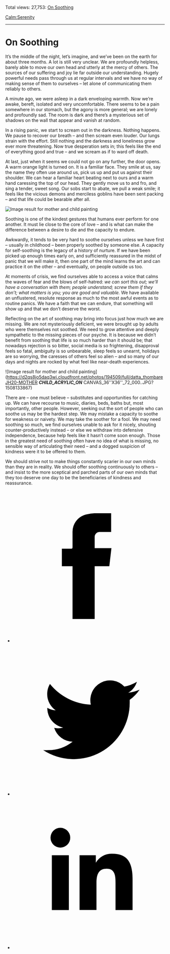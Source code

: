 Total views: 27,753: [On Soothing](https://www.theschooloflife.com/thebookoflife/on-soothing/)

[Calm:](https://www.theschooloflife.com/thebookoflife/category/calm/)[Serenity](https://www.theschooloflife.com/thebookoflife/category/calm/serenity/)

* * *

# On Soothing
<style>
						.alignnone {
  display: block;
  margin-left: auto;
  margin-right: auto;
  align: center:
}

.addtoany_share_save_container {
display:none;
}

.wp-block-image {
		display: block;
  margin-left: auto;
  margin-right: auto;
  width: 50%;
}

.aligncenter {
display: block;
  margin-left: auto;
  margin-right: auto;
  align: center:
}

@media only screen and (max-width: 500px) {
  .wp-block-image {
		display: block;
  margin-left: auto;
  margin-right: auto;
  width: 100%;
} }

h1 {max-width: 600px !important;
}
.s18-single-post .content-area .site-main article .post-cat-header-display + .old-wrapper p {
    font-size: 1.200em
}
						</style>

It’s the middle of the night, let’s imagine, and we’ve been on the earth for about three months. A lot is still very unclear. We are profoundly helpless, barely able to move our own head and utterly at the mercy of others. The sources of our suffering and joy lie far outside our understanding. Hugely powerful needs pass through us at regular intervals and we have no way of making sense of them to ourselves – let alone of communicating them reliably to others.

A minute ago, we were asleep in a dark enveloping warmth. Now we’re awake, bereft, isolated and very uncomfortable. There seems to be a pain somewhere in our stomach, but the agony is more general; we are lonely and profoundly sad. The room is dark and there’s a mysterious set of shadows on the wall that appear and vanish at random.

In a rising panic, we start to scream out in the darkness. Nothing happens. We pause to recover our breath – and then scream even louder. Our lungs strain with the effort. Still nothing and the darkness and loneliness grow ever more threatening. Now true desperation sets in; this feels like the end of everything good and true – and we scream as if to ward off death.

At last, just when it seems we could not go on any further, the door opens. A warm orange light is turned on. It is a familiar face. They smile at us, say the name they often use around us, pick us up and put us against their shoulder. We can hear a familiar heart beating next to ours and a warm hand caressing the top of our head. They gently move us to and fro, and sing a tender, sweet song. Our sobs start to abate, we pull a weak smile; it feels like the vicious demons and merciless goblins have been sent packing – and that life could be bearable after all.

![Image result for mother and child painting](https://uploads4.wikiart.org/images/mary-cassatt/mother-and-child-1900.jpg)

Soothing is one of the kindest gestures that humans ever perform for one another. It must lie close to the core of love – and is what can make the difference between a desire to die and the capacity to endure.

Awkwardly, it tends to be very hard to soothe ourselves unless we have first – usually in childhood – been properly soothed by someone else. A capacity for self-soothing is the legacy of a history of nurture. If we have been picked up enough times early on, and sufficiently reassured in the midst of panic that we will make it, then one part of the mind learns the art and can practice it on the other – and eventually, on people outside us too.

At moments of crisis, we find ourselves able to access a voice that calms the waves of fear and the blows of self-hatred: _we can sort this out;_ _we’ll have a conversation with them; people understand; screw them if they don’t; what matters is you; you are good and valuable._ We have available an unflustered, resolute response as much to the most awful events as to routine panics. We have a faith that we can endure, that something will show up and that we don’t deserve the worst.

Reflecting on the art of soothing may bring into focus just how much we are missing. We are not mysteriously deficient, we were brought up by adults who were themselves not soothed. We need to grow attentive and deeply sympathetic to the missing pieces of our psyche. It is because we didn’t benefit from soothing that life is so much harder than it should be; that nowadays rejection is so bitter, social media is so frightening, disapproval feels so fatal, ambiguity is so unbearable, sleep feels so unearnt, holidays are so worrying, the caresses of others feel so alien – and so many of our days and nights are rocked by what feel like near-death experiences.

![Image result for mother and child painting](https://d2qs8jo5daq3wi.cloudfront.net/photos/194509/full/datta_thombareJH20-MOTHER ___CHILD_ACRYLIC_ON___ CANVAS_36''X36''_72_000..JPG?1508133867)

There are – one must believe – substitutes and opportunities for catching up. We can have recourse to music, diaries, beds, baths but, most importantly, other people. However, seeking out the sort of people who can soothe us may be the hardest step. We may mistake a capacity to soothe for weakness or naivety. We may take the soother for a fool. We may need soothing so much, we find ourselves unable to ask for it nicely, shouting counter-productively instead – or else we withdraw into defensive independence, because help feels like it hasn’t come soon enough. Those in the greatest need of soothing often have no idea of what is missing, no sensible way of articulating their need – and a dogged suspicion of kindness were it to be offered to them.

We should strive not to make things constantly scarier in our own minds than they are in reality. We should offer soothing continuously to others – and insist to the more sceptical and parched parts of our own minds that they too deserve one day to be the beneficiaries of kindness and reassurance.

<style>
    .iframe-class { display: block !important; }
</style>

- [<svg xmlns="http://www.w3.org/2000/svg" viewbox="0 0 26 26"><title>Facebook</title>
                    <g>
                        <path d="M8.38,10H9.92c.2,0,.29,0,.29-.28,0-.82,0-1.64,0-2.46a3.05,3.05,0,0,1,2.57-3.15A7.22,7.22,0,0,1,14,3.95c.86,0,1.71,0,2.57,0h.25v3.2h-2A.85.85,0,0,0,14,8c0,.62,0,1.24,0,1.91h2.87L16.51,13H14v9H10.21V13H8.38Z"></path>
                    </g>
                </svg>](http://www.facebook.com/sharer/sharer.php?u=https://www.theschooloflife.com/thebookoflife/on-soothing/)
- [<svg xmlns="http://www.w3.org/2000/svg" viewbox="0 0 26 26"><title>Twitter</title>
                    <path d="M21.69,7.9a6.75,6.75,0,0,1-1.94.53,3.39,3.39,0,0,0,1.48-1.87,6.76,6.76,0,0,1-2.14.82,3.38,3.38,0,0,0-5.75,3.08,9.59,9.59,0,0,1-7-3.53,3.38,3.38,0,0,0,1,4.51A3.36,3.36,0,0,1,5.89,11v0A3.38,3.38,0,0,0,8.6,14.37a3.39,3.39,0,0,1-1.53.06,3.38,3.38,0,0,0,3.15,2.35A6.78,6.78,0,0,1,6,18.22a6.87,6.87,0,0,1-.81,0A9.6,9.6,0,0,0,20,10.08q0-.22,0-.44A6.86,6.86,0,0,0,21.69,7.9Z"></path>
                </svg>](http://twitter.com/share?url=https://www.theschooloflife.com/thebookoflife/on-soothing/&text=&via=theschooloflife)
- [<svg xmlns="http://www.w3.org/2000/svg" viewbox="0 0 26 26"><title>LinkedIn</title>
<path class="cls-2" d="M6.67,10H9.58v9.36H6.67ZM8.13,5.32A1.69,1.69,0,1,1,6.44,7,1.69,1.69,0,0,1,8.13,5.32"></path><path class="cls-2" d="M11.41,10H14.2v1.28h0A3.06,3.06,0,0,1,17,9.75c2.95,0,3.49,1.94,3.49,4.46v5.14H17.57V14.79c0-1.09,0-2.48-1.51-2.48s-1.75,1.18-1.75,2.4v4.63H11.41Z"></path></svg>](https://www.linkedin.com/shareArticle?mini=true&url=https://www.theschooloflife.com/thebookoflife/on-soothing/)
